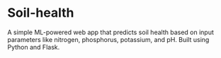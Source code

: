 # Soil-health
A simple ML-powered web app that predicts soil health based on input parameters like nitrogen, phosphorus, potassium, and pH. Built using Python and Flask.
